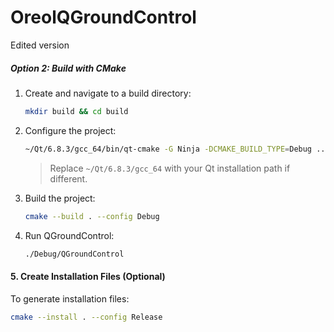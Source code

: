 # OreolQGroundControl

Edited version


##### Option 2: Build with CMake
1. Create and navigate to a build directory:
   ```bash
   mkdir build && cd build
   ```
2. Configure the project:
   ```bash
   ~/Qt/6.8.3/gcc_64/bin/qt-cmake -G Ninja -DCMAKE_BUILD_TYPE=Debug ..
   ```
   > Replace `~/Qt/6.8.3/gcc_64` with your Qt installation path if different.
3. Build the project:
   ```bash
   cmake --build . --config Debug
   ```
4. Run QGroundControl:
   ```bash
   ./Debug/QGroundControl
   ```

#### 5. Create Installation Files (Optional)
To generate installation files:
```bash
cmake --install . --config Release
```
